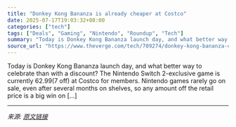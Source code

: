 ```yaml
---
title: "Donkey Kong Bananza is already cheaper at Costco"
date: 2025-07-17T19:03:32+08:00
categories: ["tech"]
tags: ["Deals", "Gaming", "Nintendo", "Roundup", "Tech"]
summary: "Today is Donkey Kong Bananza launch day, and what better way to celebrate than with a discount? The Nintendo Switch 2-exclusive game is currently $62.99 ($7 off) at Costco for members. Nintendo games "
source_url: "https://www.theverge.com/tech/709274/donkey-kong-bananza-costco-sale-deal"
---
```


Today is Donkey Kong Bananza launch day, and what better way to celebrate than with a discount? The Nintendo Switch 2-exclusive game is currently $62.99 ($7 off) at Costco for members. Nintendo games rarely go on sale, even after several months on shelves, so any amount off the retail price is a big win on [&#8230;]

---

*来源: [原文链接](https://www.theverge.com/tech/709274/donkey-kong-bananza-costco-sale-deal)*
